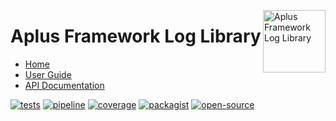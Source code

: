 <a href="https://gitlab.com/aplus-framework/libraries/log"><img src="https://gitlab.com/aplus-framework/libraries/log/-/raw/master/guide/image.png" alt="Aplus Framework Log Library" align="right" width="100"></a>

# Aplus Framework Log Library

- [Home](https://aplus-framework.com/packages/log)
- [User Guide](https://docs.aplus-framework.com/guides/libraries/log/index.html)
- [API Documentation](https://docs.aplus-framework.com/packages/log.html)

[![tests](https://github.com/aplus-framework/log/actions/workflows/tests.yml/badge.svg)](https://github.com/aplus-framework/log/actions/workflows/tests.yml)
[![pipeline](https://gitlab.com/aplus-framework/libraries/log/badges/master/pipeline.svg)](https://gitlab.com/aplus-framework/libraries/log/-/pipelines?scope=branches)
[![coverage](https://gitlab.com/aplus-framework/libraries/log/badges/master/coverage.svg?job=test:php)](https://aplus-framework.gitlab.io/libraries/log/coverage/)
[![packagist](https://img.shields.io/packagist/v/aplus/log)](https://packagist.org/packages/aplus/log)
[![open-source](https://img.shields.io/badge/open--source-sponsor-magenta)](https://aplus-framework.com/sponsor)
